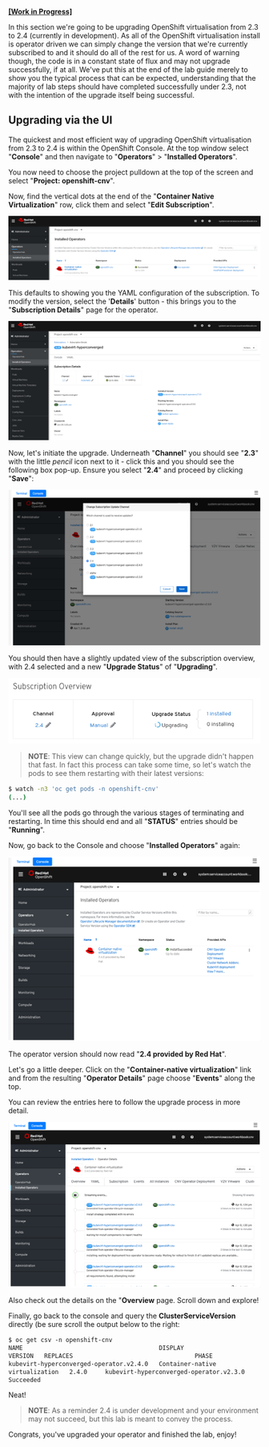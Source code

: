 **<u>[Work in Progress]</u>**

In this section we're going to be upgrading OpenShift virtualisation from 2.3 to 2.4 (currently in development). As all of the OpenShift virtualisation install is operator driven we can simply change the version that we're currently subscribed to and it should do all of the rest for us. A word of warning though, the code is in a constant state of flux and may not upgrade successfully, if at all. We've put this at the end of the lab guide merely to show you the typical process that can be expected, understanding that the majority of lab steps should have completed successfully under 2.3, not with the intention of the upgrade itself being successful.


## Upgrading via the UI

The quickest and most efficient way of upgrading OpenShift virtualisation from 2.3 to 2.4 is within the OpenShift Console. At the top window select "**Console**" and then navigate to "**Operators**" > "**Installed Operators**".

You now need to choose the project pulldown at the top of the screen and select "**Project: openshift-cnv**". 

Now, find the vertical dots at the end of the "**Container Native Virtualization**" row, click them and select "**Edit Subscription**".

<img src="img/upgrade-edit-sub.png"/>

This defaults to showing you the YAML configuration of the subscription. To modify the version, select the '**Details**' button - this brings you to the "**Subscription Details**" page for the operator.

<img src="img/upgrade-main-sub.png"/>


Now, let's initiate the upgrade. Underneath "**Channel**" you should see "**2.3**" with the little *pencil* icon next to it - click this and you should see the following box pop-up. Ensure you select "**2.4**" and proceed by clicking "**Save**":

<img src="img/upgrade-23to24.png"/>

You should then have a slightly updated view of the subscription overview, with 2.4 selected and a new "**Upgrade Status**" of "**Upgrading**".

<img src="img/ui-upgrade2.png"/>

> **NOTE**: This view can change quickly, but the upgrade didn't happen that fast. In fact this process can take some time, so let's watch the pods to see them restarting with their latest versions:

~~~bash
$ watch -n3 'oc get pods -n openshift-cnv'
(...)
~~~

You'll see all the pods go through the various stages of terminating and restarting. In time this should end and all "**STATUS**" entries should be "**Running**".

Now, go back to the Console and choose "**Installed Operators**" again:

<img src="img/upgrade-24.png"/>

The operator version should now read "**2.4 provided by Red Hat**".

Let's go a little deeper. Click on the "**Container-native virtualization**" link and from the resulting "**Operator Details**" page choose "**Events**" along the top.

You can review the entries here to follow the upgrade process in more detail.

<img src="img/upgrade-events.png"/>

Also check out the details on the "**Overview** page. Scroll down and explore!

Finally, go back to the console and query the **ClusterServiceVersion** directly (be sure scroll the output below to the right:

~~~
$ oc get csv -n openshift-cnv
NAME                                      DISPLAY                           VERSION   REPLACES                                  PHASE
kubevirt-hyperconverged-operator.v2.4.0   Container-native virtualization   2.4.0     kubevirt-hyperconverged-operator.v2.3.0   Succeeded
~~~

Neat!

> **NOTE**: As a reminder 2.4 is under development and your environment may not succeed, but this lab is meant to convey the process.

Congrats, you've upgraded your operator and finished the lab, enjoy! 